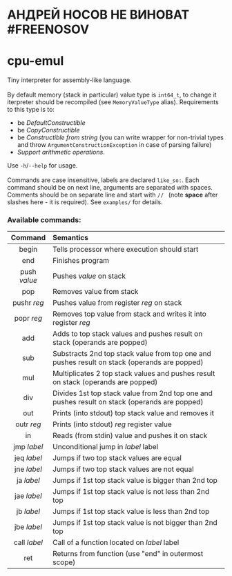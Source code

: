 # АНДРЕЙ НОСОВ НЕ ВИНОВАТ #FREENOSOV
# cpu-emul
Tiny interpreter for assembly-like language. 
\
\
By default memory (stack in particular) value type is `int64_t`, to change it iterpreter should be recompiled (see `MemoryValueType` alias). Requirements to this type is to:
-  be _DefaultConstructible_
- be _CopyConstructible_
- be _Constructible from string_ (you can write wrapper for non-trivial types and throw `ArgumentConstructionException` in case of parsing failure)
-  _Support arithmetic operations_.

Use `-h`/`--help` for usage.
\
\
Commands are case insensitive, labels are declared `like_so:`. Each command should be on next line, arguments are separated with spaces. Comments should be on separate line and start with `// ` (note **space** after slashes here - it is required). See `examples/` for details.
### Available commands:
| Command           | Semantics |
| :----------------: | :------ |
|   begin      |   Tells processor where execution should start   |
| end          |   Finishes program   |
| push _value_   |  Pushes _value_ on stack   |
| pop |  Removes value from stack   |
| pushr _reg_ | Pushes value from register _reg_ on stack |
| popr _reg_ | Removes top value from stack and writes it into register _reg_ |
| add | Adds to top stack values and pushes result on stack (operands are popped) |
| sub | Substracts 2nd top stack value from top one and pushes result on stack (operands are popped) |
| mul | Multiplicates 2 top stack values and pushes result on stack (operands are popped) |
| div | Divides 1st top stack value from 2nd top one and pushes result on stack (operands are popped) |
| out | Prints (into stdout) top stack value and removes it |
| outr _reg_ | Prints (into stdout) _reg_ register value |
| in | Reads (from stdin) value and pushes it on stack |
| jmp _label_ | Unconditional jump in _label_ label |
| jeq _label_ | Jumps if two top stack values are equal |
| jne _label_ | Jumps if two top stack values are not equal |
| ja _label_ | Jumps if 1st top stack value is bigger than 2nd top  |
| jae _label_ | Jumps if 1st top stack value is not less than 2nd top |
| jb _label_ | Jumps if 1st top stack value is less than 2nd top  |
| jbe _label_ | Jumps if 1st top stack value is not bigger than 2nd top |
| call _label_ | Call of a function located on _label_ label |
| ret | Returns from function (use "end" in outermost scope) |
